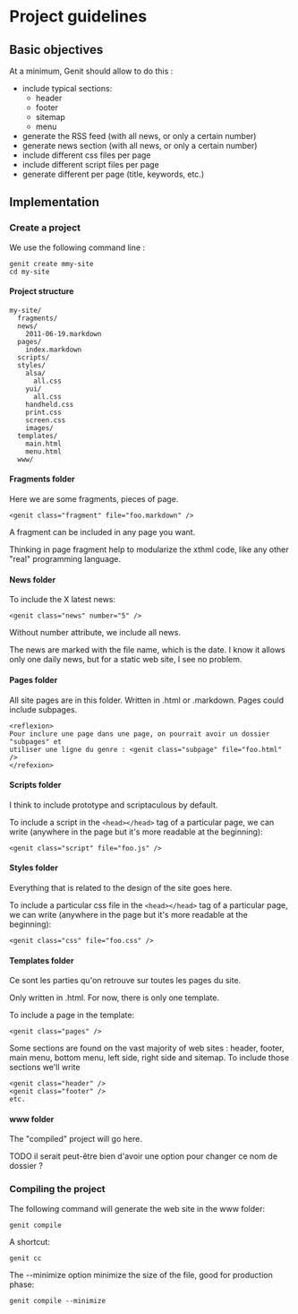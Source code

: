 Project guidelines
==================

Basic objectives
----------------

At a minimum, Genit should allow to do this :

  + include typical sections:
    - header
    - footer
    - sitemap
    - menu
  + generate the RSS feed (with all news, or only a certain number)
  + generate news section (with all news, or only a certain number)
  + include different css files per page
  + include different script files per page
  + generate different <meta> per page (title, keywords, etc.)

Implementation
--------------

### Create a project

We use the following command line :

    genit create mmy-site
    cd my-site

#### Project structure

    my-site/
      fragments/
      news/
        2011-06-19.markdown
      pages/
        index.markdown
      scripts/
      styles/
        alsa/
          all.css
        yui/
          all.css
        handheld.css
        print.css
        screen.css
        images/
      templates/
        main.html
        menu.html
      www/

#### Fragments folder

Here we are some fragments, pieces of page.

    <genit class="fragment" file="foo.markdown" />

A fragment can be included in any page you want.

Thinking in page fragment help to modularize the xthml code, like any other "real" programming language.

#### News folder

To include the X latest news:

    <genit class="news" number="5" />

Without number attribute, we include all news.

The news are marked with the file name, which is the date. 
I know it allows only one daily news, but for a static web site, I see
no problem.

#### Pages folder

All site pages are in this folder. Written in .html or .markdown.
Pages could include subpages.

    <reflexion>
    Pour inclure une page dans une page, on pourrait avoir un dossier "subpages" et
    utiliser une ligne du genre : <genit class="subpage" file="foo.html" />
    </refexion>



#### Scripts folder

I think to include prototype and scriptaculous by default.

To include a script in the `<head></head>` tag of a particular page,
we can write (anywhere in the page but it's more readable at the beginning):

    <genit class="script" file="foo.js" />


#### Styles folder

Everything that is related to the design of the site goes here.

To include a particular css file in the `<head></head>` tag of a particular page,
we can write (anywhere in the page but it's more readable at the beginning):

    <genit class="css" file="foo.css" />

#### Templates folder

Ce sont les parties qu'on retrouve sur toutes les pages du site.

Only written in .html.
For now, there is only one template.

To include a page in the template:

    <genit class="pages" />

Some sections are found on the vast majority of web sites : header, footer,
main menu, bottom menu, left side, right side and sitemap. To include those
sections we'll write

    <genit class="header" />
    <genit class="footer" />
    etc.

#### www folder

The "compiled" project will go here.

TODO il serait peut-être bien d'avoir une option pour changer ce nom de dossier ?

### Compiling the project

The following command will generate the web site in the www folder:

    genit compile

A shortcut:

    genit cc

The --minimize option minimize the size of the file, good for production phase:

    genit compile --minimize
